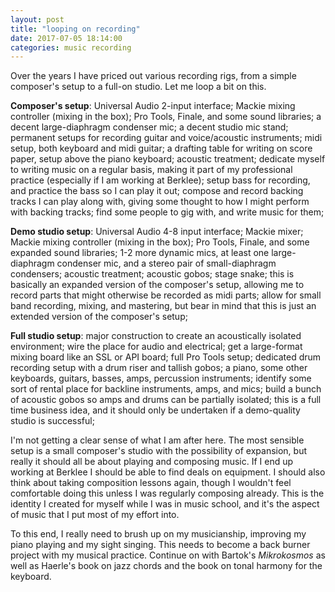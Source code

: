 ```yaml
---
layout: post
title: "looping on recording"
date: 2017-07-05 18:14:00
categories: music recording
---
```

Over the years I have priced out various recording rigs, from a simple composer's setup to a full-on studio. Let me loop a bit on this.

**Composer's setup**: Universal Audio 2-input interface; Mackie mixing controller (mixing in the box); Pro Tools, Finale, and some sound libraries; a decent large-diaphragm condenser mic; a decent studio mic stand; permanent setups for recording guitar and voice/acoustic instruments; midi setup, both keyboard and midi guitar; a drafting table for writing on score paper, setup above the piano keyboard; acoustic treatment; dedicate myself to writing music on a regular basis, making it part of my professional practice (especially if I am working at Berklee); setup bass for recording, and practice the bass so I can play it out; compose and record backing tracks I can play along with, giving some thought to how I might perform with backing tracks; find some people to gig with, and write music for them;

**Demo studio setup**: Universal Audio 4-8 input interface; Mackie mixer; Mackie mixing controller (mixing in the box); Pro Tools, Finale, and some expanded sound libraries; 1-2 more dynamic mics, at least one large-diaphragm condenser mic, and a stereo pair of small-diaphragm condensers; acoustic treatment; acoustic gobos; stage snake; this is basically an expanded version of the composer's setup, allowing me to record parts that might otherwise be recorded as midi parts; allow for small band recording, mixing, and mastering, but bear in mind that this is just an extended version of the composer's setup;

**Full studio setup**: major construction to create an acoustically isolated environment; wire the place for audio and electrical; get a large-format mixing board like an SSL or API board; full Pro Tools setup; dedicated drum recording setup with a drum riser and tallish gobos; a piano, some other keyboards, guitars, basses, amps, percussion instruments; identify some sort of rental place for backline instruments, amps, and mics; build a bunch of acoustic gobos so amps and drums can be partially isolated; this is a full time business idea, and it should only be undertaken if a demo-quality studio is successful;

I'm not getting a clear sense of what I am after here. The most sensible setup is a small composer's studio with the possibility of expansion, but really it should all be about playing and composing music. If I end up working at Berklee I should be able to find deals on equipment. I should also think about taking composition lessons again, though I wouldn't feel comfortable doing this unless I was regularly composing already. This is the identity I created for myself while I was in music school, and it's the aspect of music that I put most of my effort into.

To this end, I really need to brush up on my musicianship, improving my piano playing and my sight singing. This needs to become a back burner project with my musical practice. Continue on with Bartok's *Mikrokosmos* as well as Haerle's book on jazz chords and the book on tonal harmony for the keyboard.
